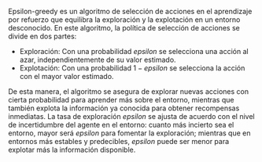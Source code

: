 Epsilon-greedy es un algoritmo de selección de acciones en el aprendizaje por refuerzo que equilibra la exploración y la explotación en un entorno desconocido. En este algoritmo, la política de selección de acciones se divide en dos partes:

-   Exploración: Con una probabilidad $epsilon$ se selecciona una acción al azar, independientemente de su valor estimado.
-   Explotación: Con una probabilidad $1 - epsilon$ se selecciona la acción con el mayor valor estimado.

De esta manera, el algoritmo se asegura de explorar nuevas acciones con cierta probabilidad para aprender más sobre el entorno, mientras que también explota la información ya conocida para obtener recompensas inmediatas. La tasa de exploración $epsilon$ se ajusta de acuerdo con el nivel de incertidumbre del agente en el entorno: cuanto más incierto sea el entorno, mayor será $epsilon$ para fomentar la exploración; mientras que en entornos más estables y predecibles, $epsilon$ puede ser menor para explotar más la información disponible.